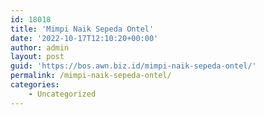 ```yaml
---
id: 18018
title: 'Mimpi Naik Sepeda Ontel'
date: '2022-10-17T12:10:20+00:00'
author: admin
layout: post
guid: 'https://bos.awn.biz.id/mimpi-naik-sepeda-ontel/'
permalink: /mimpi-naik-sepeda-ontel/
categories:
    - Uncategorized
---
```


